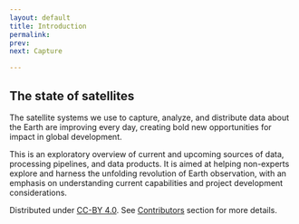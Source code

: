 ```yaml
---
layout: default
title: Introduction
permalink: 
prev:
next: Capture

---
```


## The state of satellites

<div class="map-container">
  <div id="banner-map" class="static-map static-map__left"></div>
  <div id="banner-map-2" class="static-map static-map__right"></div>
</div>

The satellite systems we use to capture, analyze, and distribute data about the Earth are improving every day, creating bold new opportunities for impact in global development.

This is an exploratory overview of current and upcoming sources of data, processing pipelines, and data products. It is aimed at helping non-experts explore and harness the unfolding revolution of Earth observation, with an emphasis on understanding current capabilities and project development considerations.

Distributed under <a href="https://creativecommons.org/licenses/by/4.0/" target="_blank">CC-BY 4.0</a>. See [Contributors](/contributors.html) section for more details.
